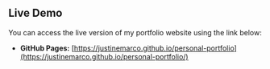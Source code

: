 ## Live Demo

You can access the live version of my portfolio website using the link below:

- **GitHub Pages:** [https://justinemarco.github.io/personal-portfolio](https://justinemarco.github.io/personal-portfolio/)